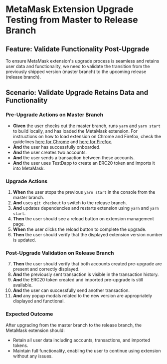 # MetaMask Extension Upgrade Testing from Master to Release Branch

## Feature: Validate Functionality Post-Upgrade

To ensure MetaMask extension's upgrade process is seamless and retains user data and functionality, we need to validate the transition from the previously shipped version (master branch) to the upcoming release (release branch).

## Scenario: Validate Upgrade Retains Data and Functionality

### Pre-Upgrade Actions on Master Branch

- **Given** the user checks out the master branch, runs `yarn` and `yarn start` to build locally, and has loaded the MetaMask extension. For instructions on how to load extension on Chrome and Firefox, check the guidelines [here for Chrome](https://github.com/MetaMask/metamask-extension/blob/develop/docs/add-to-chrome.md) and [here for Firefox](https://github.com/MetaMask/metamask-extension/blob/develop/docs/add-to-firefox.md).
- **And** the user has successfully onboarded.
- **And** the user creates two accounts.
- **And** the user sends a transaction between these accounts.
- **And** the user uses TestDapp to create an ERC20 token and imports it into MetaMask.

### Upgrade Actions

1. **When** the user stops the previous `yarn start` in the console from the master branch.
2. **And** uses `git checkout` to switch to the release branch.
3. **And** updates dependencies and restarts extension using `yarn` and `yarn start`.
4. **Then** the user should see a reload button on extension management page.
5. **When** the user clicks the reload button to complete the upgrade.
6. **Then** the user should verify that the displayed extension version number is updated.

### Post-Upgrade Validation on Release Branch

7. **Then** the user should verify that both accounts created pre-upgrade are present and correctly displayed.
8. **And** the previously sent transaction is visible in the transaction history.
9. **And** the ERC20 token created and imported pre-upgrade is still available.
10. **And** the user can successfully send another transaction.
11. **And** any popup modals related to the new version are appropriately displayed and functional.

### Expected Outcome

After upgrading from the master branch to the release branch, the MetaMask extension should:
- Retain all user data including accounts, transactions, and imported tokens.
- Maintain full functionality, enabling the user to continue using extension without any issues.